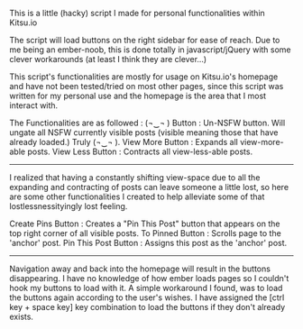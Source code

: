 This is a little (hacky) script I made for personal functionalities within Kitsu.io

The script will load buttons on the right sidebar for ease of reach. 
Due to me being an ember-noob, this is done totally in javascript/jQuery with some clever workarounds (at least I think they are clever...)

This script's functionalities are mostly for usage on Kitsu.io's homepage and have not been tested/tried on most other pages, since this script was written for my personal use and the homepage is the area that I most interact with.

The Functionalities are as followed :
(¬‿¬ ) Button : Un-NSFW button. Will ungate all NSFW currently visible posts (visible meaning those that have already loaded.) Truly (¬‿¬ ).
View More Button : Expands all view-more-able posts. 
View Less Button : Contracts all view-less-able posts.

-----------------------------------------

I realized that having a constantly shifting view-space due to all the expanding and contracting of posts can leave someone a little lost, so here are some other functionalities I created to help alleviate some of that lostlessnessityingly lost feeling.

Create Pins Button : Creates a "Pin This Post" button that appears on the top right corner of all visible posts.
To Pinned Button : Scrolls page to the 'anchor' post.
Pin This Post Button : Assigns this post as the 'anchor' post. 

-----------------------------------------

Navigation away and back into the homepage will result in the buttons disappearing. 
I have no knowledge of how ember loads pages so I couldn't hook my buttons to load with it. 
A simple workaround I found, was to load the buttons again according to the user's wishes. 
I have assigned the [ctrl key + space key] key combination to load the buttons if they don't already exists.
